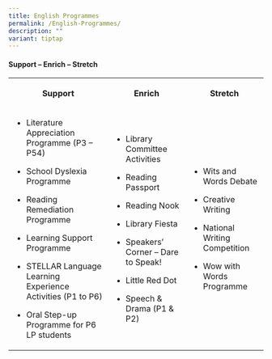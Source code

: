 ```yaml
---
title: English Programmes
permalink: /English-Programmes/
description: ""
variant: tiptap
---
```

<h4>Support – Enrich – Stretch</h4><table><tbody><tr><th rowspan="1" colspan="1"><p>Support</p></th><th rowspan="1" colspan="1"><p>Enrich</p></th><th rowspan="1" colspan="1"><p>Stretch</p></th></tr><tr><td rowspan="1" colspan="1"><ul data-tight="true" class="tight"><li><p>Literature Appreciation Programme (P3 – P54)</p></li><li><p>School Dyslexia Programme</p></li><li><p>Reading Remediation Programme</p></li><li><p>Learning Support Programme</p></li><li><p>STELLAR Language Learning Experience Activities (P1 to P6)</p></li><li><p>Oral Step-up Programme for P6 LP students</p></li></ul></td><td rowspan="1" colspan="1"><ul data-tight="true" class="tight"><li><p>Library Committee Activities</p></li><li><p>Reading Passport</p></li><li><p>Reading Nook</p></li><li><p>Library Fiesta</p></li><li><p>Speakers’ Corner – Dare to Speak!</p></li><li><p>Little Red Dot</p></li><li><p>Speech &amp; Drama (P1 &amp; P2)</p></li></ul></td><td rowspan="1" colspan="1"><ul data-tight="true" class="tight"><li><p>Wits and Words Debate</p></li><li><p>Creative Writing</p></li><li><p>National Writing Competition</p></li><li><p>Wow with Words Programme</p></li></ul></td></tr></tbody></table><p></p>
